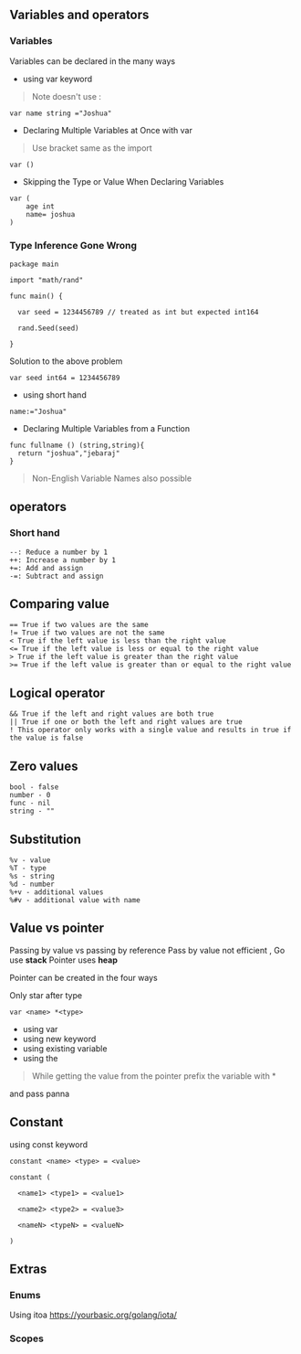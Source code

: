 ## Variables and operators

### Variables 

Variables can be declared in the many ways

- using var keyword

> Note doesn't use : 

```
var name string ="Joshua"
```

- Declaring Multiple Variables at Once with var

> Use bracket same as the import
```
var ()
```

- Skipping the Type or Value When Declaring Variables

```
var (
    age int 
    name= joshua
)
```

### Type Inference Gone Wrong

```
package main

import "math/rand"

func main() {

  var seed = 1234456789 // treated as int but expected int164

  rand.Seed(seed)

}
```

Solution to the above problem

```
var seed int64 = 1234456789
```

- using short hand

```
name:="Joshua"
```

- Declaring Multiple Variables from a Function

```
func fullname () (string,string){
  return "joshua","jebaraj"
}
```

> Non-English Variable Names also possible

## operators

### Short hand

```
--: Reduce a number by 1
++: Increase a number by 1
+=: Add and assign
-=: Subtract and assign
```

## Comparing value

```
== True if two values are the same
!= True if two values are not the same
< True if the left value is less than the right value
<= True if the left value is less or equal to the right value
> True if the left value is greater than the right value
>= True if the left value is greater than or equal to the right value
```

## Logical operator
```
&& True if the left and right values are both true
|| True if one or both the left and right values are true
! This operator only works with a single value and results in true if the value is false
```

## Zero values

```
bool - false
number - 0
func - nil
string - ""
```

## Substitution
```
%v - value
%T - type
%s - string
%d - number
%+v - additional values 
%#v - additional value with name 
```

## Value vs pointer
Passing by value vs passing by reference
Pass by value not efficient , Go use **stack** Pointer uses **heap**

Pointer can be created in the four ways

Only star after type
```
var <name> *<type>
```
- using var
- using new keyword
- using existing variable
- using the  

> While getting the value from the pointer prefix the variable with *

and pass panna 

## Constant

using const keyword

```
constant <name> <type> = <value>

constant (

  <name1> <type1> = <value1>

  <name2> <type2> = <value3>

  <nameN> <typeN> = <valueN>

)
```

## Extras

### Enums
Using itoa
https://yourbasic.org/golang/iota/
### Scopes